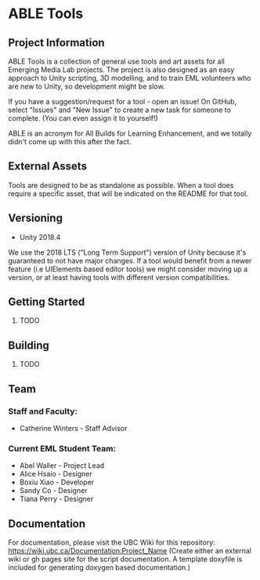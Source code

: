 # ABLE Tools
## Project Information

ABLE Tools is a collection of general use tools and art assets for all Emerging Media Lab projects. The project is also designed as an easy approach to Unity scripting, 3D modelling, and to train EML volunteers who are new to Unity, so development might be slow.

If you have a suggestion/request for a tool - open an issue! On GitHub, select "Issues" and "New Issue" to create a new task for someone to complete. (You can even assign it to yourself!)

ABLE is an acronym for All Builds for Learning Enhancement, and we totally didn't come up with this after the fact. 

## External Assets

Tools are designed to be as standalone as possible. When a tool does require a specific asset, that will be indicated on the README for that tool.

## Versioning

- Unity 2018.4

We use the 2018 LTS ("Long Term Support") version of Unity because it's guaranteed to not have major changes.
If a tool would benefit from a newer feature (i.e UIElements based editor tools) we might consider moving up a version, or at least having tools with different version compatibilities. 

## Getting Started

1. TODO

## Building

1. TODO

## Team

### Staff and Faculty:

- Catherine Winters - Staff Advisor

### Current EML Student Team:

- Abel Waller - Project Lead
- Alice Hsaio - Designer
- Boxiu Xiao - Developer
- Sandy Co - Designer
- Tiana Perry - Designer

## Documentation
For documentation, please visit the UBC Wiki for this repository:
https://wiki.ubc.ca/Documentation:Project_Name
(Create either an external wiki or gh pages site for the script documentation. A template doxyfile is included for generating doxygen based documentation.)
